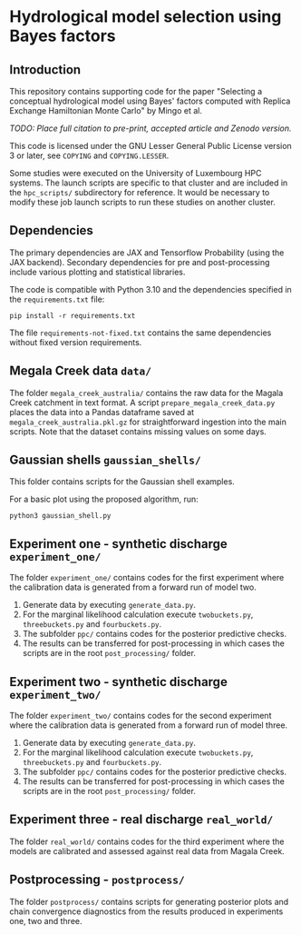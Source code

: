 # Hydrological model selection using Bayes factors

## Introduction

This repository contains supporting code for the paper "Selecting a conceptual
hydrological model using Bayes' factors computed with Replica Exchange
Hamiltonian Monte Carlo" by Mingo et al.

*TODO: Place full citation to pre-print, accepted article and Zenodo version.*

This code is licensed under the GNU Lesser General Public License version 3 or
later, see `COPYING` and `COPYING.LESSER`.

Some studies were executed on the University of Luxembourg HPC systems. The
launch scripts are specific to that cluster and are included in the
`hpc_scripts/` subdirectory for reference. It would be necessary to modify
these job launch scripts to run these studies on another cluster.

## Dependencies

The primary dependencies are JAX and Tensorflow Probability (using the JAX
backend). Secondary dependencies for pre and post-processing include various
plotting and statistical libraries. 

The code is compatible with Python 3.10 and the dependencies specified in the
`requirements.txt` file:

    pip install -r requirements.txt

The file `requirements-not-fixed.txt` contains the same dependencies without
fixed version requirements.

## Megala Creek data `data/`

The folder `megala_creek_australia/` contains the raw data for the Magala Creek
catchment in text format. A script `prepare_megala_creek_data.py` places the
data into a Pandas dataframe saved at `megala_creek_australia.pkl.gz` for
straightforward ingestion into the main scripts. Note that the dataset contains
missing values on some days.

## Gaussian shells `gaussian_shells/`

This folder contains scripts for the Gaussian shell examples.

For a basic plot using the proposed algorithm, run:

    python3 gaussian_shell.py

## Experiment one - synthetic discharge `experiment_one/`

The folder `experiment_one/` contains codes for the first experiment where 
the calibration data is generated from a forward run of model two.

1. Generate data by executing `generate_data.py`.
2. For the marginal likelihood calculation execute `twobuckets.py`,
   `threebuckets.py` and `fourbuckets.py`.
3. The subfolder `ppc/` contains codes for the posterior predictive checks.
4. The results can be transferred for post-processing in which cases the
   scripts are in the root `post_processing/` folder.

## Experiment two - synthetic discharge `experiment_two/` 

The folder `experiment_two/` contains codes for the second experiment where 
the calibration data is generated from a forward run of model three.

1. Generate data by executing `generate_data.py`.
2. For the marginal likelihood calculation execute `twobuckets.py`,
   `threebuckets.py` and `fourbuckets.py`.
3. The subfolder `ppc/` contains codes for the posterior predictive checks.
4. The results can be transferred for post-processing in which cases the
   scripts are in the root `post_processing/` folder.

## Experiment three - real discharge `real_world/` 

The folder `real_world/` contains codes for the third experiment where the
models are calibrated and assessed against real data from Magala Creek.

## Postprocessing - `postprocess/` 

The folder `postprocess/` contains scripts for generating posterior plots and
chain convergence diagnostics from the results produced in experiments one, two
and three. 
